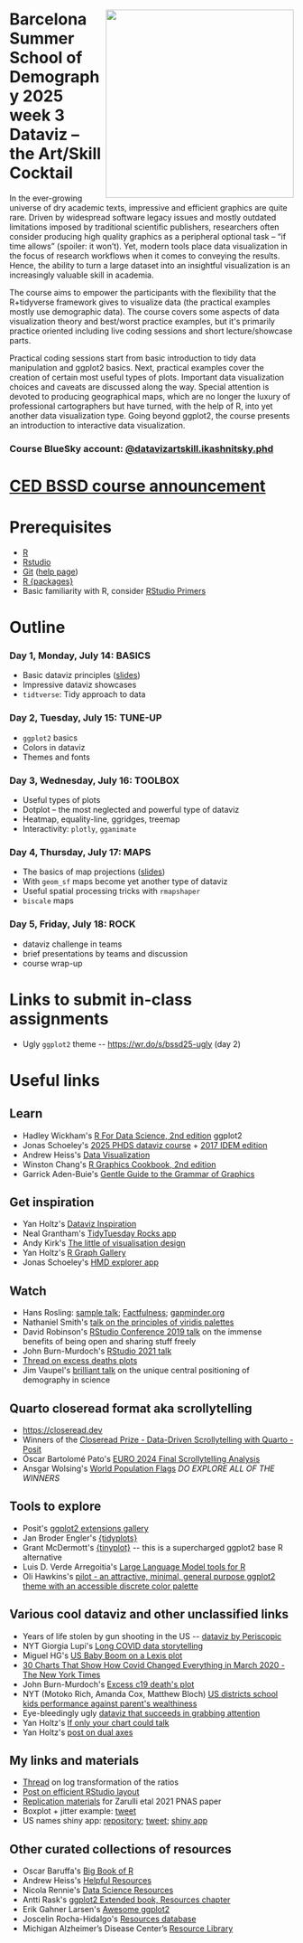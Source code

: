 # <img src="https://i.imgur.com/g258HfB.png" align="right" width="333" height="333" />  Barcelona Summer School of Demography 2025 week 3 Dataviz – the Art/Skill Cocktail

In the ever-growing universe of dry academic texts, impressive and efficient graphics are quite rare. Driven by widespread software legacy issues and mostly outdated limitations imposed by traditional scientific publishers, researchers often consider producing high quality graphics as a peripheral optional task – “if time allows” (spoiler: it won’t). Yet, modern tools place data visualization in the focus of research workflows when it comes to conveying the results. Hence, the ability to turn a large dataset into an insightful visualization is an increasingly valuable skill in academia.

The course aims to empower the participants with the flexibility that the R+tidyverse framework gives to visualize data (the practical examples mostly use demographic data). The course covers some aspects of data visualization theory and best/worst practice examples, but it's primarily practice oriented including live coding sessions and short lecture/showcase parts.

Practical coding sessions start from basic introduction to tidy data manipulation and ggplot2 basics. Next, practical examples cover the creation of certain most useful types of plots. Important data visualization choices and caveats are discussed along the way. Special attention is devoted to producing geographical maps, which are no longer the luxury of professional cartographers but have turned, with the help of R, into yet another data visualization type. Going beyond ggplot2, the course presents an introduction to interactive data visualization.

### Course BlueSky account: [@datavizartskill.ikashnitsky.phd](https://bsky.app/profile/datavizartskill.ikashnitsky.phd)

# [CED BSSD course announcement][link]

[link]: https://ced.cat/en/bcn4seasons/bssd-module-3-data-visualization-with-r/


# Prerequisites
- [R](https://cloud.r-project.org)  
- [Rstudio](https://www.rstudio.com/products/rstudio/download/#download)  
- [Git](https://git-scm.com/downloads) ([help page](https://support.rstudio.com/hc/en-us/articles/200532077-Version-Control-with-Git-and-SVN))
- [R {packages}](/day1/install-pkg.R)
- Basic familiarity with R, consider [RStudio Primers](https://rstudio.cloud/learn/primers)


# Outline

### Day 1, Monday, July 14: BASICS
- Basic dataviz principles ([slides][slides-gg])
- Impressive dataviz showcases
- `tidtverse`: Tidy approach to data

### Day 2, Tuesday, July 15: TUNE-UP
- `ggplot2` basics
- Colors in dataviz
- Themes and fonts

### Day 3, Wednesday, July 16: TOOLBOX
- Useful types of plots
- Dotplot – the most neglected and powerful type of dataviz
- Heatmap, equality-line, ggridges, treemap
- Interactivity: `plotly`, `gganimate`

### Day 4, Thursday, July 17: MAPS
- The basics of map projections ([slides][slides-maps])
- With `geom_sf` maps become yet another type of dataviz
- Useful spatial processing tricks with `rmapshaper`
- `biscale` maps

### Day 5, Friday, July 18: ROCK
- dataviz challenge in teams
- brief presentations by teams and discussion
- course wrap-up

[slides-gg]: https://ikashnitsky.github.io/dataviz-bssd/slides/slides-dataviz-bssd.html
[slides-maps]: https://ikashnitsky.github.io/dataviz-bssd/slides/slides-maps-bssd.html

# Links to submit in-class assignments
- Ugly `ggplot2` theme -- https://wr.do/s/bssd25-ugly (day 2)



# Useful links

## Learn 
- Hadley Wickham's [R For Data Science, 2nd edition](https://r4ds.hadley.nz) 
ggplot2 
- Jonas Schoeley's [2025 PHDS dataviz course](https://github.com/jschoeley/phds25-datavizdesign) + [2017 IDEM edition](https://github.com/jschoeley/idem_viz)
- Andrew Heiss's [Data Visualization](https://datavizf24.classes.andrewheiss.com)
- Winston Chang's [R Graphics Cookbook, 2nd edition](https://r-graphics.org/index.html)
- Garrick Aden-Buie's [Gentle Guide to the Grammar of Graphics](https://pkg.garrickadenbuie.com/gentle-ggplot2) 


## Get inspiration
- Yan Holtz's [Dataviz Inspiration](https://www.dataviz-inspiration.com/)
- Neal Grantham's [TidyTuesday Rocks app](https://nsgrantham.shinyapps.io/tidytuesdayrocks/)
- Andy Kirk's [The little of visualisation design](https://visualisingdata.com/the-little-of-visualisation-design/) 
- Yan Holtz's [R Graph Gallery](https://r-graph-gallery.com/)
- Jonas Schoeley's [HMD explorer app](https://jschoeley.shinyapps.io/hmdexp/)


## Watch 
- Hans Rosling: [sample talk](https://youtu.be/BZoKfap4g4w); [Factfulness](https://www.amazon.com/Factfulness-Reasons-World-Things-Better/dp/1250107814); [gapminder.org](https://www.gapminder.org/tools/#$chart-type=bubbles&url=v1)
- Nathaniel Smith's [talk on the principles of viridis palettes](https://youtu.be/xAoljeRJ3lU)
- David Robinson's [RStudio Conference 2019 talk](https://posit.co/resources/videos/the-unreasonable-effectiveness-of-public-work/) on the immense benefits of being open and sharing stuff freely 
- John Burn-Murdoch's [RStudio 2021 talk](https://youtu.be/L5_4kuoiiKU)
- [Thread on excess deaths plots](https://twitter.com/ikashnitsky/status/1409472083965349892) 
- Jim Vaupel's [brilliant talk](https://twitter.com/ikashnitsky/status/1512700871968186379) on the unique central positioning of demography in science  


## Quarto closeread format aka scrollytelling
- https://closeread.dev
- Winners of the [Closeread Prize - Data-Driven Scrollytelling with Quarto - Posit](https://posit.co/blog/closeread-prize-winners/)
- Óscar Bartolomé Pato's [EURO 2024 Final Scrollytelling Analysis](https://data-kicks.github.io/euro_final_scrollytelling_analysis/euro_final_scrollytelling_analysis.html)
- Ansgar Wolsing's [World Population Flags](https://bydata.github.io/population-flags)
*DO EXPLORE ALL OF THE WINNERS*


## Tools to explore
- Posit's [ggplot2 extensions gallery](https://exts.ggplot2.tidyverse.org/gallery/)
- Jan Broder Engler's [{tidyplots}](https://tidyplots.org/)
- Grant McDermott's [{tinyplot}](https://grantmcdermott.com/tinyplot/) -- this is a supercharged ggplot2 base R alternative 
- Luis D. Verde Arregoitia's [Large Language Model tools for R](https://luisdva.github.io/llmsr-book/)
- Oli Hawkins's [pilot - an attractive, minimal, general purpose ggplot2 theme with an accessible discrete color palette](https://github.com/olihawkins/pilot)

## Various cool dataviz and other unclassified links
- Years of life stolen by gun shooting in the US -- [dataviz by Periscopic](https://guns.periscopic.com) 
- NYT Giorgia Lupi's [Long COVID data storytelling](https://www.nytimes.com/interactive/2023/12/14/opinion/my-life-with-long-covid.html?unlocked_article_code=1.F00.435C.ojkN6YhWx43Q) 
- Miguel HG's [US Baby Boom on a Lexis plot](https://www.reddit.com/r/dataisbeautiful/comments/1lgrd8x)
- [30 Charts That Show How Covid Changed Everything in March 2020 - The New York Times](https://www.nytimes.com/interactive/2025/03/09/upshot/covid-lockdown-five-year-charts.html?unlocked_article_code=1.204.6Wc6.m8TgWsSu9897\&smid=url-share)
- John Burn-Murdoch's [Excess c19 death's plot](https://www.ft.com/content/a2901ce8-5eb7-4633-b89c-cbdf5b386938)
- NYT (Motoko Rich, Amanda Cox, Matthew Bloch) [US districts school kids performance against parent's wealthiness](https://www.nytimes.com/interactive/2016/04/29/upshot/money-race-and-success-how-your-school-district-compares.html)
- Eye-bleedingly ugly [dataviz that succeeds in grabbing attention](https://bsky.app/profile/ikashnitsky.phd/post/3lfpais3h4c2x) 
- Yan Holtz's [If only your chart could talk](https://prodigious-trailblazer-3628.kit.com/posts/if-only-your-chart-could-talk)
- Yan Holtz's [post on dual axes](https://www.linkedin.com/posts/yan-holtz-2477534a_dataviz-activity-7289613046396727297-NOTk)

## My links and materials 
- [Thread](https://twitter.com/ikashnitsky/status/1380247006170509312) on log transformation of the ratios
- [Post on efficient RStudio layout](https://ikashnitsky.github.io/2018/perfect-rstudio-layout/)
- [Replication materials](https://github.com/ikashnitsky/sex-gap-e0-pnas) for Zarulli etal 2021 PNAS paper
- Boxplot + jitter example: [tweet](https://twitter.com/ikashnitsky/status/1403645553637011461)  
- US names shiny app: [repository](https://github.com/ikashnitsky/us-names-app); [tweet](https://twitter.com/ikashnitsky/status/1203840297911889920); [shiny app](https://ikashnitsky.shinyapps.io/us-names/)  

## Other curated collections of resources
- Oscar Baruffa's [Big Book of R](https://www.bigbookofr.com)
- Andrew Heiss's [Helpful Resources](https://datavizf24.classes.andrewheiss.com/resource/)
- Nicola Rennie's [Data Science Resources](https://nrennie.rbind.io/data-science-resources)
- Antti Rask's [ggplot2 Extended book, Resources chapter](https://ggplot2-extended-book.com/introduction#sec-further-resources)
- Erik Gahner Larsen's [Awesome ggplot2](https://github.com/erikgahner/awesome-ggplot2)
- Joscelin Rocha-Hidalgo's [Resources database](https://www.resourcesdatabase.com)
- Michigan Alzheimer’s Disease Center’s [Resource Library](https://michiganadc.github.io/dmsc-madc/resources.html#category=R)
